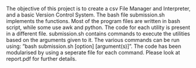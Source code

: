 The objective of this project is to create a csv File Manager and Interpreter, and a basic Version Control System. The bash file submission.sh implements the functions. Most of the program files are written in bash script, while some use awk and python.
The code for each utility is present in a different file. submission.sh contains commands to execute the utilities based on the arguments given to it. The various commands can be run using:
”bash submission.sh <command> [option] [argument(s)]”.
The code has been modularised by using a seperate file for each command.
Please look at report.pdf for further details.
